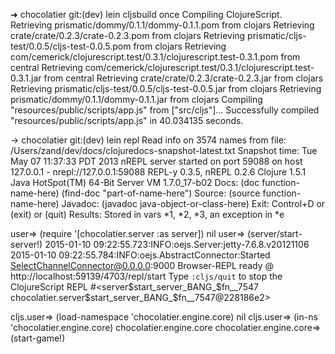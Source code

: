 ➜  chocolatier git:(dev) lein cljsbuild once 
Compiling ClojureScript.
Retrieving prismatic/dommy/0.1.1/dommy-0.1.1.pom from clojars
Retrieving crate/crate/0.2.3/crate-0.2.3.pom from clojars
Retrieving prismatic/cljs-test/0.0.5/cljs-test-0.0.5.pom from clojars
Retrieving com/cemerick/clojurescript.test/0.3.1/clojurescript.test-0.3.1.pom from central
Retrieving com/cemerick/clojurescript.test/0.3.1/clojurescript.test-0.3.1.jar from central
Retrieving crate/crate/0.2.3/crate-0.2.3.jar from clojars
Retrieving prismatic/cljs-test/0.0.5/cljs-test-0.0.5.jar from clojars
Retrieving prismatic/dommy/0.1.1/dommy-0.1.1.jar from clojars
Compiling "resources/public/scripts/app.js" from ["src/cljs"]...
Successfully compiled "resources/public/scripts/app.js" in 40.034135 seconds.

-> chocolatier git:(dev) lein repl
Read info on 3574 names from file: /Users/zand/dev/docs/clojuredocs-snapshot-latest.txt
Snapshot time: Tue May 07 11:37:33 PDT 2013
nREPL server started on port 59088 on host 127.0.0.1 - nrepl://127.0.0.1:59088
REPL-y 0.3.5, nREPL 0.2.6
Clojure 1.5.1
Java HotSpot(TM) 64-Bit Server VM 1.7.0_17-b02
    Docs: (doc function-name-here)
          (find-doc "part-of-name-here")
  Source: (source function-name-here)
 Javadoc: (javadoc java-object-or-class-here)
    Exit: Control+D or (exit) or (quit)
 Results: Stored in vars *1, *2, *3, an exception in *e


user=> (require '[chocolatier.server :as server])
nil
user=> (server/start-server!)
2015-01-10 09:22:55.723:INFO:oejs.Server:jetty-7.6.8.v20121106
2015-01-10 09:22:55.784:INFO:oejs.AbstractConnector:Started SelectChannelConnector@0.0.0.0:9000
Browser-REPL ready @ http://localhost:59139/4703/repl/start
Type `:cljs/quit` to stop the ClojureScript REPL
#<server$start_server_BANG_$fn__7547 chocolatier.server$start_server_BANG_$fn__7547@228186e2>

cljs.user=> (load-namespace 'chocolatier.engine.core)
nil
cljs.user=> (in-ns 'chocolatier.engine.core)
chocolatier.engine.core
chocolatier.engine.core=> (start-game!)